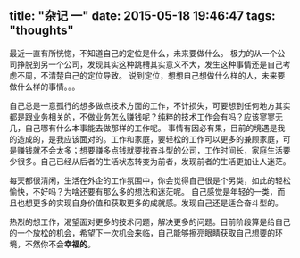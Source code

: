 title: "杂记 一"
date: 2015-05-18 19:46:47
tags: "thoughts"
---

最近一直有所恍惚，不知道自己的定位是什么，未来要做什么。
极力的从一个公司挣脱到另一个公司，发现其实这种跳槽其实意义不大，发生这种事情还是自己考虑不周，不清楚自己的定位导致。
说到定位，想想自己想做什么样的人，未来要做什么样的事情。。。 

自己总是一意孤行的想多做点技术方面的工作，不计损失，可要想到任何地方其实都是跟业务相关的，不做业务怎么赚钱呢？纯粹的技术工作会有吗？应该寥寥无几，自己哪有什么本事能去做那样的工作呢。
事情有因必有果，目前的境遇是我的造成的，是我应该面对的。工作和家庭，要轻松的工作可以更多的兼顾家庭，可是赚钱就不会太多；想要赚多点钱就要找奋斗型的公司，工作时间长，家庭生活要少很多。自己已经从后者的生活状态转变为前者，发现前者的生活更加让人迷茫。

每天都很清闲，生活在外企的工作氛围中，你会觉得自己很是个另类，如此的轻松愉快，不好吗？为啥还要有那么多的想法和迷茫呢。
自己感觉是年轻的一类，而且也想更多的实现自身价值和获取更多的成就感。发现自己还是适合奋斗型的。

热烈的想工作，渴望面对更多的技术问题，解决更多的问题。目前阶段算是给自己的一个放松的机会，希望下一次机会来临，自己能够擦亮眼睛获取自己想要的环境，不然你不会**幸福的**。